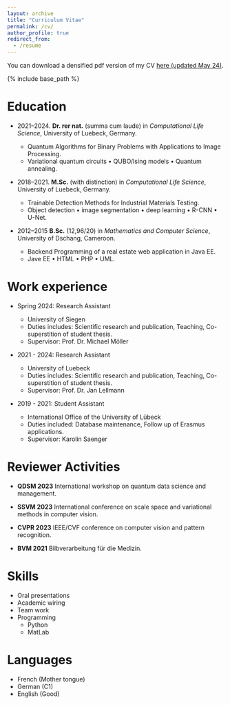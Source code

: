 ```yaml
---
layout: archive
title: "Curriculum Vitae"
permalink: /cv/
author_profile: true
redirect_from:
  - /resume
---
```


You can download a densified pdf version of my CV [here (updated May 24)](../files/CV_KueteMeli.pdf).

{% include base_path %}

Education
======
* 2021–2024. 
**Dr. rer nat.** (summa cum laude) in *Computational Life Science*, University of Luebeck, Germany.

  * Quantum Algorithms for Binary Problems with Applications to Image Processing.
  * Variational quantum circuits • QUBO/Ising models • Quantum annealing.

* 2018–2021.
**M.Sc.** (with distinction) in *Computational Life Science*, University of Luebeck, Germany.
  
  * Trainable Detection Methods for Industrial Materials Testing.
  * Object detection • image segmentation • deep learning • R-CNN • U-Net.

* 2012–2015
**B.Sc.** (12,96/20) in *Mathematics and Computer Science*, University of Dschang, Cameroon.

  * Backend Programming of a real estate web application in Java EE.
  * Jave EE • HTML • PHP • UML.


Work experience
======
* Spring 2024: Research Assistant
  * University of Siegen
  * Duties includes: Scientific research and publication, Teaching, Co-superstition of student thesis.
  * Supervisor: Prof. Dr. Michael Möller

* 2021 - 2024: Research Assistant
  * University of Luebeck
  * Duties includes: Scientific research and publication, Teaching, Co-superstition of student thesis.
  * Supervisor: Prof. Dr. Jan Lellmann

* 2019 - 2021: Student Assistant
  * International Office of the University of Lübeck
  * Duties included: Database maintenance, Follow up of Erasmus applications.
  * Supervisor: Karolin Saenger


Reviewer Activities
======
- **QDSM 2023** International workshop on quantum data science and management.

- **SSVM 2023** International conference on scale space and variational methods in
computer vision.

- **CVPR 2023** IEEE/CVF conference on computer vision and pattern recognition.

- **BVM 2021** Bilbverarbeitung für die Medizin.

Skills
======
* Oral presentations
* Academic wiring
* Team work
* Programming
  * Python
  * MatLab


Languages
======
* French (Mother tongue)
* German (C1)
* English (Good)